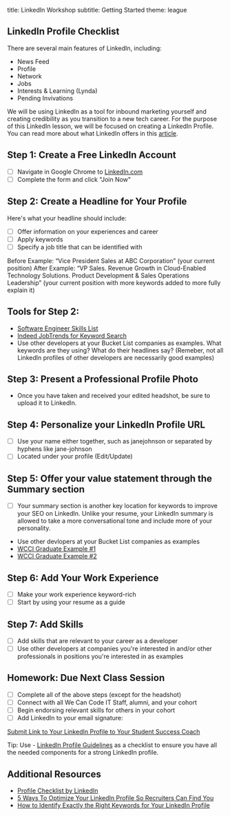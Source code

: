 title: LinkedIn Workshop
subtitle: Getting Started
theme: league

## LinkedIn Profile Checklist
There are several main features of LinkedIn, including:
- News Feed
- Profile
- Network
- Jobs
- Interests & Learning (Lynda)
- Pending Invivations

We will be using LinkedIn as a tool for inbound marketing yourself and creating credibility as you transition to a new tech career. For the purpose of this LinkedIn lesson, we will be focused on creating a LinkedIn Profile. You can read more about what LinkedIn offers in this [article](https://www.lifewire.com/what-is-linkedin-3486382).

## Step 1: Create a Free LinkedIn Account
- [ ] Navigate in Google Chrome to [LinkedIn.com](http://www.linkedin.com)
- [ ] Complete the form and click "Join Now"

## Step 2: Create a Headline for Your Profile
Here's what your headline should include:
- [ ] Offer information on your experiences and career
- [ ] Apply keywords
- [ ] Specify a job title that can be identified with

Before Example: “Vice President Sales at ABC Corporation” (your current position)
After Example: “VP Sales. Revenue Growth in Cloud-Enabled Technology Solutions. Product Development & Sales Operations Leadership”  (your current position with more keywords added to more fully explain it)

## Tools for Step 2:
- [Software Engineer Skills List](https://www.thebalance.com/software-engineer-skills-list-2062483)
- [Indeed JobTrends for Keyword Search](https://www.indeed.com/jobtrends)
- Use other developers at your Bucket List companies as examples. What keywords are they using? What do their headlines say?
(Remeber, not all LinkedIn profiles of other developers are necessarily good examples)

## Step 3: Present a Professional Profile Photo
- Once you have taken and received your edited headshot, be sure to upload it to LinkedIn.

## Step 4: Personalize your LinkedIn Profile URL
- [ ] Use your name either together, such as janejohnson or separated by hyphens like jane-johnson
- [ ] Located under your profile (Edit/Update)

## Step 5: Offer your value statement through the Summary section
- [ ] Your summary section is another key location for keywords to improve your SEO on LinkedIn. Unlike your resume, your LinkedIn summary is allowed to take a more conversational tone and include more of your personality.
- Use other devlopers at your Bucket List companies as examples
- [WCCI Graduate Example #1](https://www.linkedin.com/in/kierrawestmoreland/)
- [WCCI Graduate Example #2](https://www.linkedin.com/in/summersaleh/)

## Step 6: Add Your Work Experience
- [ ] Make your work experience keyword-rich
- [ ] Start by using your resume as a guide

## Step 7: Add Skills
- [ ] Add skills that are relevant to your career as a developer
- [ ] Use other developers at companies you're interested in and/or other professionals in positions you're interested in as examples

## Homework: Due Next Class Session
- [ ] Complete all of the above steps (except for the headshot)
- [ ] Connect with all We Can Code IT Staff, alumni, and your cohort
- [ ] Begin endorsing relevant skills for others in your cohort
- [ ] Add LinkedIn to your email signature:

[Submit Link to Your LinkedIn Profile to Your Student Success Coach](https://goo.gl/forms/pzOQKKrdeJeECjJI2)

Tip: Use - [LinkedIn Profile Guidelines](https://docs.google.com/spreadsheets/d/1cb4SA_08ZlHaUtQbg2GyOzS_zNYu5PHw6jnUm3_VeqQ/edit#gid=530008895) as a checklist to ensure you have all the needed components for a strong LinkedIn profile.

## Additional Resources
- [Profile Checklist by LinkedIn](https://university.linkedin.com/content/dam/university/global/en_US/site/pdf/LinkedIn%20Profile%20Checklist%20-%20College%20Students.pdf)
- [5 Ways To Optimize Your LinkedIn Profile So Recruiters Can Find You](https://www.workitdaily.com/optimize-linkedin-profile-recruiters/)
- [How to Identify Exactly the Right Keywords for Your LinkedIn Profile](https://www.job-hunt.org/linkedin-job-search/indeed-jobtrends-research.shtml)